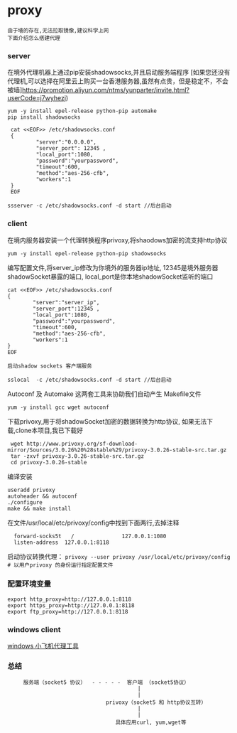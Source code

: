 # proxy
    由于墙的存在,无法拉取镜像,建议科学上网
    下面介绍怎么搭建代理

### server
   在境外代理机器上通过pip安装shadowsocks,并且启动服务端程序
   [如果您还没有代理机,可以选择在阿里云上购买一台香港服务器,虽然有点贵，但是稳定不，不会被墙]https://promotion.aliyun.com/ntms/yunparter/invite.html?userCode=j7wyhezj)
   ```
   yum -y install epel-release python-pip automake
   pip install shadowsocks
   ```

   ```
    cat <<EOF>> /etc/shadowsocks.conf
    {
            "server":"0.0.0.0",
            "server_port": 12345 ,
            "local_port":1080,
            "password":"yourpassword",
            "timeout":600,
            "method":"aes-256-cfb",
            "workers":1
    }
    EOF
   ```

   ```
   ssserver -c /etc/shadowsocks.conf -d start //后台启动
   ```

    
### client
   在境内服务器安装一个代理转换程序privoxy,将shaodows加密的流支持http协议
   ```
   yum -y install epel-release python-pip shadowsocks
   ```

   编写配置文件,将server_ip修改为你境外的服务器ip地址,
   12345是境外服务器shadowSocket暴露的端口,
   local_port是你本地shadowSocket监听的端口
   ```
   cat <<EOF>> /etc/shadowsocks.conf
   {
           "server":"server_ip",
           "server_port":12345 ,
           "local_port":1080,
           "password":"yourpassword",
           "timeout":600,
           "method":"aes-256-cfb",
           "workers":1
   }
   EOF
   ```

    启动shadow sockets 客户端服务
   ```
   sslocal  -c /etc/shadowsocks.conf -d start //后台启动
   ```

   Autoconf 及 Automake 这两套工具来协助我们自动产生 Makefile文件
   ```
   yum -y install gcc wget autoconf

   ```

  下载privoxy,用于将shadowSocket加密的数据转换为http协议,
  如果无法下载,clone本项目,我已下载好
  ```
   wget http://www.privoxy.org/sf-download-mirror/Sources/3.0.26%20%28stable%29/privoxy-3.0.26-stable-src.tar.gz
   tar -zxvf privoxy-3.0.26-stable-src.tar.gz
   cd privoxy-3.0.26-stable
   ```

   编译安装
   ```
   useradd privoxy
   autoheader && autoconf
   ./configure
   make && make install
   ```

  在文件/usr/local/etc/privoxy/config中找到下面两行,去掉注释
  ```
    forward-socks5t   /               127.0.0.1:1080
    listen-address  127.0.0.1:8118
  ```
    
   启动协议转换代理：
   `privoxy --user privoxy /usr/local/etc/privoxy/config  # 以用户privoxy 的身份运行指定配置文件`
    
### 配置环境变量
    export http_proxy=http://127.0.0.1:8118 
    export https_proxy=http://127.0.0.1:8118 
    export ftp_proxy=http://127.0.0.1:8118

### windows client
   [windows 小飞机代理工具](https://github.com/shadowsocks/shadowsocks-windows/releases)


### 总结
   ```
    	服务端（socket5 协议）  - - - - -  客户端 （socket5协议）
    										|
    										|
    							  privoxy（socket5 和 http协议互转）
    										|
    										|
                                     具体应用curl, yum,wget等
   ```
